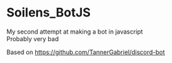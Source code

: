 # Soilens_BotJS

My second attempt at making a bot in javascript  
Probably very bad  

Based on <https://github.com/TannerGabriel/discord-bot>